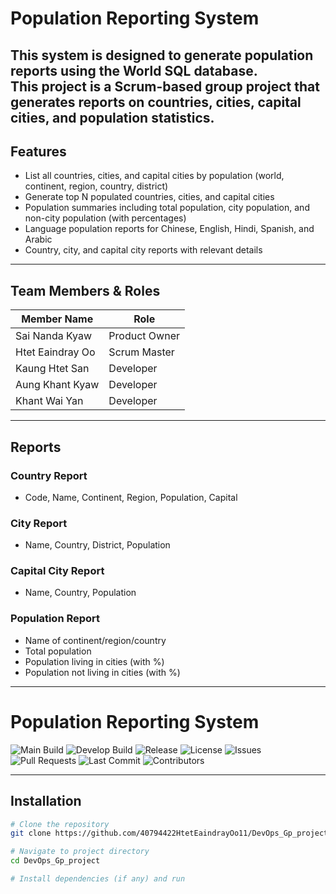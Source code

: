 # Population Reporting System


This system is designed to generate **population reports** using the **World SQL database**.  
This project is a **Scrum-based group project** that generates reports on **countries**, **cities**, **capital cities**, and **population statistics**.
---

## Features

- List all countries, cities, and capital cities by population (world, continent, region, country, district)
- Generate top N populated countries, cities, and capital cities
- Population summaries including total population, city population, and non-city population (with percentages)
- Language population reports for Chinese, English, Hindi, Spanish, and Arabic
- Country, city, and capital city reports with relevant details

---

##  Team Members & Roles

| Member Name      | Role             |
|------------------|----------------|
| Sai Nanda Kyaw   | Product Owner  |
| Htet Eaindray Oo | Scrum Master   |
| Kaung Htet San   | Developer      |
| Aung Khant Kyaw  | Developer      |
| Khant Wai Yan    | Developer      |

---

## Reports

### Country Report
- Code, Name, Continent, Region, Population, Capital

### City Report
- Name, Country, District, Population

### Capital City Report
- Name, Country, Population

### Population Report
- Name of continent/region/country
- Total population
- Population living in cities (with %)
- Population not living in cities (with %)

---


#  Population Reporting System

![Main Build](https://github.com/40794422HtetEaindrayOo11/DevOps_Gp_project/actions/workflows/main.yml/badge.svg?branch=main)
![Develop Build](https://github.com/40794422HtetEaindrayOo11/DevOps_Gp_project/actions/workflows/main.yml/badge.svg?branch=develop)
![Release](https://img.shields.io/github/v/release/40794422HtetEaindrayOo11/DevOps_Gp_project?include_prereleases&label=Latest%20Release)
![License](https://img.shields.io/github/license/40794422HtetEaindrayOo11/DevOps_Gp_project)
![Issues](https://img.shields.io/github/issues/40794422HtetEaindrayOo11/DevOps_Gp_project)
![Pull Requests](https://img.shields.io/github/issues-pr/40794422HtetEaindrayOo11/DevOps_Gp_project)
![Last Commit](https://img.shields.io/github/last-commit/40794422HtetEaindrayOo11/DevOps_Gp_project)
![Contributors](https://img.shields.io/github/contributors/40794422HtetEaindrayOo11/DevOps_Gp_project)


---

## Installation

```bash
# Clone the repository
git clone https://github.com/40794422HtetEaindrayOo11/DevOps_Gp_project.git

# Navigate to project directory
cd DevOps_Gp_project

# Install dependencies (if any) and run

